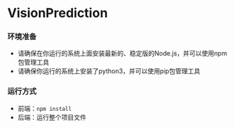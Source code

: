 # VisionPrediction

### 环境准备

- 请确保在你运行的系统上面安装最新的、稳定版的Node.js，并可以使用npm包管理工具
- 请确保你运行的系统上安装了python3，并可以使用pip包管理工具

### 运行方式

- 前端：`npm install`
- 后端：运行整个项目文件

